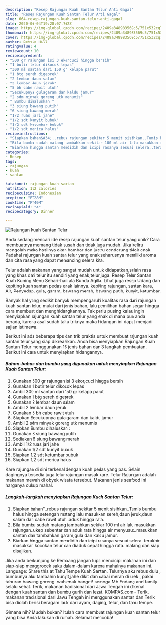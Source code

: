 ```yaml
---
description: "Resep Rajungan Kuah Santan Telur Anti Gagal"
title: "Resep Rajungan Kuah Santan Telur Anti Gagal"
slug: 664-resep-rajungan-kuah-santan-telur-anti-gagal
date: 2020-06-04T19:28:07.762Z
image: https://img-global.cpcdn.com/recipes/2409a348983569c5/751x532cq70/rajungan-kuah-santan-telur-foto-resep-utama.jpg
thumbnail: https://img-global.cpcdn.com/recipes/2409a348983569c5/751x532cq70/rajungan-kuah-santan-telur-foto-resep-utama.jpg
cover: https://img-global.cpcdn.com/recipes/2409a348983569c5/751x532cq70/rajungan-kuah-santan-telur-foto-resep-utama.jpg
author: Bettie Hill
ratingvalue: 4
reviewcount: 10
recipeingredient:
- "500 gr rajungan isi 3 ekorcuci hingga bersih"
- "1 butir telur dikocok lepas"
- "300 ml santan dari 150 gr kelapa parut"
- "1 btg sereh digeprek"
- "2 lembar daun salam"
- "2 lembar daun jeruk"
- "5 bh cabe rawit utuh"
- "Secukupnya gulagaram dan kaldu jamur"
- "2 sdm minyak goreng utk menumis"
- " Bumbu dihaluskan "
- "3 siung bawang putih"
- "6 siung bawang merah"
- "1/2 ruas jari jahe"
- "1/2 sdt kunyit bubuk"
- "1/2 sdt ketumbar bubuk"
- "1/2 sdt merica halus"
recipeinstructions:
- "Siapkan bahan&#34;..rebus rajungan sekitar 5 menit sisihkan..Tumis bumbu halus hingga setengah matang lalu masukkan sereh,daun jeruk,daun salam dan cabe rawit utuh..aduk hingga rata."
- "Bila bumbu sudah matang tambahkan sekitar 100 ml air lalu masukkan rajungan..ukep sebentar dan aduk rata hingga air menyusut..masukkan santan dan tambahkan garam,gula dan kaldu jamur."
- "Biarkan hingga santan mendidih dan icipi rasanya sesuai selera..terakhir masukkan kocokan telur dan diaduk cepat hingga rata..matang dan siap disajikan."
categories:
- Resep
tags:
- rajungan
- kuah
- santan

katakunci: rajungan kuah santan 
nutrition: 112 calories
recipecuisine: Indonesian
preptime: "PT28M"
cooktime: "PT40M"
recipeyield: "4"
recipecategory: Dinner

---
```



![Rajungan Kuah Santan Telur](https://img-global.cpcdn.com/recipes/2409a348983569c5/751x532cq70/rajungan-kuah-santan-telur-foto-resep-utama.jpg)

Anda sedang mencari ide resep rajungan kuah santan telur yang unik? Cara membuatnya memang tidak susah dan tidak juga mudah. Jika keliru mengolah maka hasilnya akan hambar dan justru cenderung tidak enak. Padahal rajungan kuah santan telur yang enak seharusnya memiliki aroma dan cita rasa yang dapat memancing selera kita.

Telur adalah makanan yang sangat mudah untuk didapatkan,selain rasa yang khas dari telur itu sendiri yang enak,telur juga. Resep Telur Santan Kuah Kuning Menu Sehari-hari ala Bunda Aqilla. Lihat juga resep Udang dan kepiting kuah santan pedas enak lainnya. kepiting rajungan, santan kara, Air, Penyedap, gula, garam, bawang merah, bawang putih, kunyit, ketumbar.

Banyak hal yang sedikit banyak mempengaruhi kualitas rasa dari rajungan kuah santan telur, mulai dari jenis bahan, lalu pemilihan bahan segar hingga cara membuat dan menghidangkannya. Tak perlu pusing kalau ingin menyiapkan rajungan kuah santan telur yang enak di mana pun anda berada, karena asal sudah tahu triknya maka hidangan ini dapat menjadi sajian istimewa.


Berikut ini ada beberapa tips dan trik praktis untuk membuat rajungan kuah santan telur yang siap dikreasikan. Anda bisa menyiapkan Rajungan Kuah Santan Telur menggunakan 16 jenis bahan dan 3 langkah pembuatan. Berikut ini cara untuk menyiapkan hidangannya.

<!--inarticleads1-->

##### Bahan-bahan dan bumbu yang digunakan untuk menyiapkan Rajungan Kuah Santan Telur:

1. Gunakan 500 gr rajungan isi 3 ekor,cuci hingga bersih
1. Gunakan 1 butir telur dikocok lepas
1. Ambil 300 ml santan dari 150 gr kelapa parut
1. Gunakan 1 btg sereh digeprek
1. Gunakan 2 lembar daun salam
1. Ambil 2 lembar daun jeruk
1. Gunakan 5 bh cabe rawit utuh
1. Siapkan Secukupnya gula,garam dan kaldu jamur
1. Ambil 2 sdm minyak goreng utk menumis
1. Siapkan  Bumbu dihaluskan :
1. Gunakan 3 siung bawang putih
1. Sediakan 6 siung bawang merah
1. Ambil 1/2 ruas jari jahe
1. Gunakan 1/2 sdt kunyit bubuk
1. Siapkan 1/2 sdt ketumbar bubuk
1. Siapkan 1/2 sdt merica halus


Kare rajungan di sini terkenal dengan kuah pedas yang pas. Selain dagingnya tersedia juga telur rajungan masak kare. Telur Rajungan adalah makanan mewah di obyek wisata tersebut. Makanan jenis seafood ini harganya cukup mahal. 

<!--inarticleads2-->

##### Langkah-langkah menyiapkan Rajungan Kuah Santan Telur:

1. Siapkan bahan&#34;..rebus rajungan sekitar 5 menit sisihkan..Tumis bumbu halus hingga setengah matang lalu masukkan sereh,daun jeruk,daun salam dan cabe rawit utuh..aduk hingga rata.
1. Bila bumbu sudah matang tambahkan sekitar 100 ml air lalu masukkan rajungan..ukep sebentar dan aduk rata hingga air menyusut..masukkan santan dan tambahkan garam,gula dan kaldu jamur.
1. Biarkan hingga santan mendidih dan icipi rasanya sesuai selera..terakhir masukkan kocokan telur dan diaduk cepat hingga rata..matang dan siap disajikan.


Jika anda berkunjung ke Rembang jangan lupa mencicipi makanan ini dan siap-siap menggrocek saku dalam-dalam karena mahalnya makanan ini. Language: Share this at Tahu Tempe Kuah Santan. Telurnya aku rebus dulu , bumbunya aku tambahin kunyit,jahe dikit dan cabai merah di ulek , pakai taburan bawang goreng. wah enak banget! semoga Mb Endang and family selalu sehat. Terik, makanan tradisional dari Jawa Tengah ini dikenal dengan kuah santan dan bumbu gurih dan lezat. KOMPAS.com - Terik, makanan tradisional dari Jawa Tengah ini menggunakan santan dan Terik bisa diolah berisi beragam lauk dari ayam, daging, telur, dan tahu tempe. 

Gimana nih? Mudah bukan? Itulah cara membuat rajungan kuah santan telur yang bisa Anda lakukan di rumah. Selamat mencoba!
